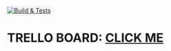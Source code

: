 [![Build & Tests](https://github.com/kargolek/my-selenium-python-dojo/actions/workflows/python-app.yml/badge.svg)](https://github.com/kargolek/my-selenium-python-dojo/actions/workflows/python-app.yml)

# TRELLO BOARD: [CLICK ME](https://trello.com/b/P6iuUg0F/selenium-python-example)